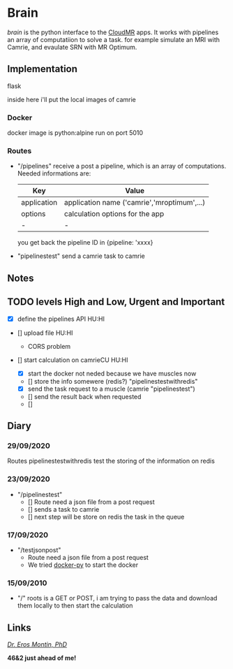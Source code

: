 # Brain 
*brain* is the python interface to the [CloudMR](www.cloudmrhub.com) apps. It works with pipelines an array of computatiion to solve a task.
for example simulate an MRI with Camrie, and evaulate SRN with MR Optimum.




## Implementation
flask

inside here i'll put the local images of camrie
### Docker
docker image is python:alpine 
run on port 5010

### Routes
- "/pipelines" receive a post a pipeline, which is an array of computations. Needed informations are:
    
    | Key | Value |
    | - | - |
    | application | application name ('camrie','mroptimum',...) |
    | options | calculation options for the app |
    | - | - |

    you get back the pipeline ID in {pipeline: 'xxxx}

- "pipelinestest" send a camrie task to camrie


## Notes


## TODO levels High and Low, Urgent and Important
- [x] define the pipelines API HU:HI
- [] upload file HU:HI 
    - CORS problem

- [] start calculation on camrieCU HU:HI  
    - [x] start the docker not neded because we have muscles now
    - [] store the info somewere (redis?) "pipelinestestwithredis"
    - [x] send the task request to a muscle (camrie "pipelinestest")
    - [] send the result back when requested
    - [] 


## Diary

### 29/09/2020
Routes pipelinestestwithredis test the storing of the information on redis

### 23/09/2020
- "/pipelinestest" 
    - [] Route need a json file from a post request
    - [] sends a task to camrie
    - [] next step will be store on redis the task in the queue


### 17/09/2020
- "/testjsonpost" 
    - Route need a json file from a post request
    - We tried [docker-py](https://docker-py.readthedocs.io/en/stable/) to start the docker




### 15/09/2010
- "/" roots is a GET or POST, i am trying to pass the data and download them locally to then start the calculation





    


## Links
[*Dr. Eros Montin, PhD*](http://me.biodimensional.com)

**46&2 just ahead of me!**


